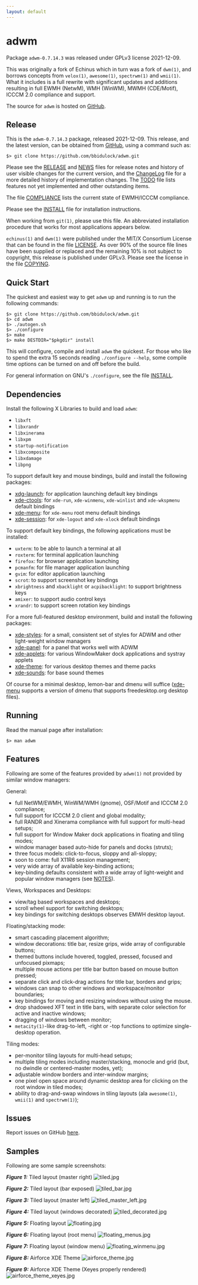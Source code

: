 ```yaml
---
layout: default
---
```

[adwm -- read me first file.  2021-12-09]: #

adwm
===============

Package `adwm-0.7.14.3` was released under GPLv3 license
2021-12-09.

This was originally a fork of Echinus which in turn was a fork of `dwm(1)`,
and borrows concepts from `velox(1)`, `awesome(1)`, `spectrwm(1)` and
`wmii(1)`.  What it includes is a full rewrite with significant updates and
additions resulting in full EWMH (NetwM), WMH (WinWM), MWMH (CDE/Motif),
ICCCM 2.0 compliance and support.

The source for `adwm` is hosted on [GitHub][1].


Release
-------

This is the `adwm-0.7.14.3` package, released 2021-12-09.
This release, and the latest version, can be obtained from [GitHub][1],
using a command such as:

    $> git clone https://github.com/bbidulock/adwm.git

Please see the [RELEASE][3] and [NEWS][4] files for release notes and
history of user visible changes for the current version, and the
[ChangeLog][5] file for a more detailed history of implementation
changes.  The [TODO][6] file lists features not yet implemented and
other outstanding items.

The file [COMPLIANCE][7] lists the current state of EWMH/ICCCM compliance.

Please see the [INSTALL][8] file for installation instructions.

When working from `git(1)`, please use this file.  An abbreviated
installation procedure that works for most applications appears below.

`echinus(1)` and `dwm(1)` were published under the MIT/X Consortium License
that can be found in the file [LICENSE][9].  As over 90% of the source file
lines have been supplied or replaced and the remaining 10% is not subject
to copyright,
this release is published under GPLv3.  Please see the license in the
file [COPYING][10].


Quick Start
-----------

The quickest and easiest way to get `adwm` up and
running is to run the following commands:

    $> git clone https://github.com/bbidulock/adwm.git
    $> cd adwm
    $> ./autogen.sh
    $> ./configure
    $> make
    $> make DESTDIR="$pkgdir" install

This will configure, compile and install `adwm` the
quickest.  For those who like to spend the extra 15 seconds reading
`./configure --help`, some compile time options can be turned on and off
before the build.

For general information on GNU's `./configure`, see the file
[INSTALL][8].

Dependencies
------------

Install the following X Libraries to build and load `adwm`:

- `libxft`
- `libxrandr`
- `libxinerama`
- `libxpm`
- `startup-notification`
- `libxcomposite`
- `libxdamage`
- `libpng`

To support default key and mouse bindings, build and install the
following packages:

- [xdg-launch][11]: for application launching default key bindings
- [xde-ctools][12]: for `xde-run`, `xde-winmenu`, `xde-winlist` and
  `xde-wkspmenu` default bindings
- [xde-menu][13]: for `xde-menu` root menu default bindings
- [xde-session][14]: for `xde-logout` and `xde-xlock` default bindings

To support default key bindings, the following applications must be
installed:

- `uxterm`: to be able to launch a terminal at all
- `roxterm`: for terminal application launching
- `firefox`: for browser application launching
- `pcmanfm`: for file manager application launching
- `gvim`: for editor application launching
- `scrot`: to support screenshot key bindings
- `xbrightness` and `xbacklight` or `acpibacklight`: to support
  brightness keys
- `amixer`: to support audio control keys
- `xrandr`: to support screen rotation key bindings

For a more full-featured desktop environment, build and install the
following packages:

- [xde-styles][17]: for a small, consistent set of styles for ADWM and
  other light-weight window managers
- [xde-panel][15]: for a panel that works well with ADWM
- [xde-applets][16]: for various WindowMaker dock applications and systray
  applets
- [xde-theme][18]: for various desktop themes and theme packs
- [xde-sounds][19]: for base sound themes

Of course for a minimal desktop, lemon-bar and dmenu will suffice
([xde-menu][13] supports a version of dmenu that supports
freedesktop.org desktop files).


Running
-------

Read the manual page after installation:

    $> man adwm


Features
--------

Following are some of the features provided by `adwm(1)` not provided by
similar window managers:

General:

- full NetWM/EWMH, WinWM/WMH (gnome), OSF/Motif and ICCCM 2.0 compliance;
- full support for ICCCM 2.0 client and global modality;
- full RANDR and Xinerama compliance with full support for multi-head
  setups;
- full support for Window Maker dock applications in floating and tiling
  modes;
- window manager based auto-hide for panels and docks (struts);
- three focus models: click-to-focus, sloppy and all-sloppy;
- soon to come: full X11R6 session management;
- very wide array of available key-binding actions;
- key-binding defaults consistent with a wide array of light-weight and
  popular window managers (see [NOTES](NOTES.html)).

Views, Workspaces and Desktops:

- view/tag based workspaces and desktops;
- scroll wheel support for switching desktops;
- key bindings for switching desktops observes EMWH desktop layout.

Floating/stacking mode:

- smart cascading placement algorithm;
- window decorations: title bar, resize grips, wide array of configurable
  buttons;
- themed buttons include hovered, toggled, pressed, focused and unfocused
  pixmaps;
- multiple mouse actions per title bar button based on mouse button
  pressed;
- separate click and click-drag actions for title bar, borders and grips;
- windows can snap to other windows and workspace/monitor boundaries;
- key bindings for moving and resizing windows without using the mouse.
- drop shadowed XFT text in title bars, with separate color selection for
  active and inactive windows;
- dragging of windows between monitor;
- `metacity(1)`-like drag-to-left, -right or -top functions to optimize
  single-desktop operation.

Tiling modes:

- per-monitor tiling layouts for multi-head setups;
- multiple tiling modes including master/stacking, monocle and grid (but,
  no dwindle or centered-master modes, yet);
- adjustable window borders and inter-window margins;
- one pixel open space around dynamic desktop area for clicking on the root
  window in tiled modes;
- ability to drag-and-swap windows in tiling layouts (ala `awesome(1)`,
  `wmii(1)` and `spectrwm(1)`);

Issues
------

Report issues on GitHub [here][2].


Samples
-------

Following are some sample screenshots:

___Figure 1:___ Tiled layout (master right)
![tiled.jpg](scrot/tiled.jpg "Tiled")

___Figure 2:___ Tiled layout (bar exposed)
![tiled_bar.jpg](scrot/tiled_bar.jpg "Tiled with bar exposed")

___Figure 3:___ Tiled layout (master left)
![tiled_master_left.jpg](scrot/tiled_master_left.jpg "Tiled w/ master on left")

___Figure 4:___ Tiled layout (windows decorated)
![tiled_decorated.jpg](scrot/tiled_decorated.jpg "Tiled w/ decorated windows")

___Figure 5:___ Floating layout
![floating.jpg](scrot/floating.jpg "Floating")

___Figure 6:___ Floating layout (root menu)
![floating_menus.jpg](scrot/floating_menus.jpg "Floating w/ root menu")

___Figure 7:___ Floating layout (window menu)
![floating_winmenu.jpg](scrot/floating_winmenu.jpg "Floating w/ window menu")

___Figure 8:___ Airforce XDE Theme
![airforce_theme.jpg](scrot/airforce_theme.jpg "Airforce theme")

___Figure 9:___ Airforce XDE Theme (Xeyes properly rendered)
![airforce_theme_xeyes.jpg](scrot/airforce_theme_xeyes.jpg "Airforce theme w/ proper Xeyes")



[1]: https://github.com/bbidulock/adwm
[2]: https://github.com/bbidulock/adwm/issues
[3]: https://github.com/bbidulock/adwm/blob/master/RELEASE
[4]: https://github.com/bbidulock/adwm/blob/master/NEWS
[5]: https://github.com/bbidulock/adwm/blob/master/ChangeLog
[6]: https://github.com/bbidulock/adwm/blob/master/TODO
[7]: https://github.com/bbidulock/adwm/blob/master/COMPLIANCE
[8]: https://github.com/bbidulock/adwm/blob/master/INSTALL
[9]: https://github.com/bbidulock/adwm/blob/master/LICENSE
[10]: https://github.com/bbidulock/adwm/blob/master/COPYING
[11]: https://github.com/bbidulock/xdg-launch
[12]: https://bbidulock.github.io/xde-ctools
[13]: https://github.com/bbidulock/xde-menu
[14]: https://github.com/bbidulock/xde-session
[15]: https://github.com/bbidulock/xde-panel
[16]: https://github.com/bbidulock/xde-applets
[17]: https://github.com/bbidulock/xde-styles
[18]: https://github.com/bbidulock?tab=repositories&q=xde-theme-&type=&language=&sort=name
[19]: https://github.com/bbidulock/xde-sounds

[ vim: set ft=markdown sw=4 tw=72 nocin nosi fo+=tcqlorn spell: ]: #
